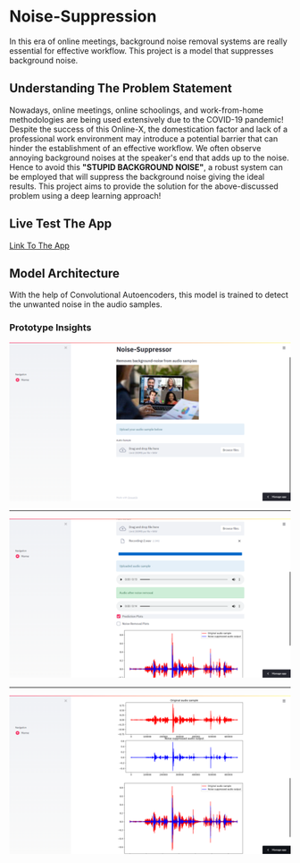 # Noise-Suppression
In this era of online meetings, background noise removal systems are really essential for effective workflow. This project is a model that suppresses background noise.

## Understanding The Problem Statement
Nowadays, online meetings, online schoolings, and work-from-home methodologies are being used extensively due to the COVID-19 pandemic! Despite the success of this Online-X, the domestication factor and lack of a professional work environment may introduce a potential barrier that can hinder the establishment of an effective workflow. We often observe annoying background noises at the speaker's end that adds up to the noise. Hence to avoid this **"STUPID BACKGROUND NOISE"**, a robust system can be employed that will suppress the background noise giving the ideal results. This project aims to provide the solution for the above-discussed problem using a deep learning approach!

## Live Test The App
[Link To The App](https://share.streamlit.io/mayureshagashe2105/noise-suppression/main/app.py)

## Model Architecture
With the help of Convolutional Autoencoders, this model is trained to detect the unwanted noise in the audio samples.

### Prototype Insights

<img src="utils/images/2021-10-28 (2).png">

---

<img src="utils/images/2021-10-28 (3).png">

---

<img src="utils/images/2021-10-28 (4).png">


